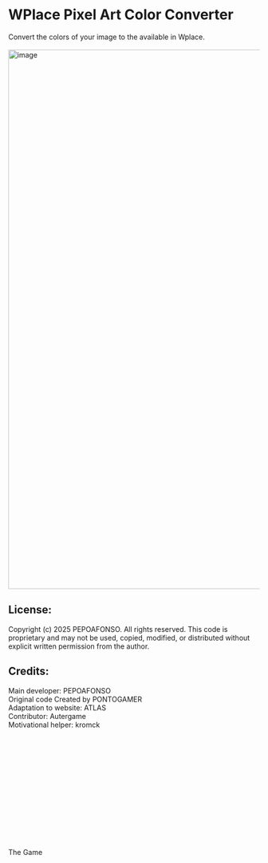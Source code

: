 <h1>WPlace Pixel Art Color Converter</h1>
<div>
  Convert the colors of your image to the available in Wplace.
</div>
<br>
<img width="1919" height="1079" alt="image" src="https://github.com/user-attachments/assets/5f58086e-7f7e-4588-b7d8-8b603a5a632b" />
<br>
<h2>License:</h2>
Copyright (c) 2025 PEPOAFONSO. All rights reserved.
This code is proprietary and may not be used, copied, modified, or distributed
without explicit written permission from the author.
<br>
<h2>Credits:</h2>
<div>
  Main developer: PEPOAFONSO
  <br>
  Original code Created by PONTOGAMER
  <br>
  Adaptation to website: ATLAS
  <br>
  Contributor: Autergame
  <br>
  Motivational helper: kromck
</div>
  <br>  <br>  <br>  <br>  <br>  <br>  <br>  <br>  <br>  <br>  <br>  <br>  <br>  <br>
The Game
